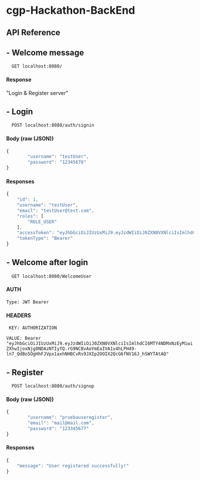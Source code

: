 # cgp-Hackathon-BackEnd


## API Reference

## - Welcome message

```http
  GET localhost:8080/

```
#### Response
"Login & Register server"

## - Login

```http
  POST localhost:8080/auth/signin

```

#### Body (raw (JSON))
```javascript
{
        "username": "testUser",
        "password": "12345678"
}
```
#### Responses

```javascript
{
    "id": 1,
    "username": "testUser",
    "email": "testUser@test.com",
    "roles": [
        "ROLE_USER"
    ],
    "accessToken": "eyJhbGciOiJIUzUxMiJ9.eyJzdWIiOiJ0ZXN0VXNlciIsImlhdCI6MTY4NDMxNzEyMiwiZXhwIjoxNjg0NDAzNTIyfQ.rG9NCBvAoYmEaIVA1v4hLPH49-ln7_QdBo5OgHhFJVpx1axhNHBCvRs9JXIp2OOIX2QcG6fNV16J_hSWYTAtAQ",
    "tokenType": "Bearer"
}
```
## - Welcome after login

```http
  GET localhost:8080/WelcomeUser

```

#### AUTH
``
Type: JWT Bearer
``
#### HEADERS
`` 
KEY: AUTHORIZATION
``

``
VALUE: Bearer "eyJhbGciOiJIUzUxMiJ9.eyJzdWIiOiJ0ZXN0VXNlciIsImlhdCI6MTY4NDMxNzEyMiwiZXhwIjoxNjg0NDAzNTIyfQ.rG9NCBvAoYmEaIVA1v4hLPH49-ln7_QdBo5OgHhFJVpx1axhNHBCvRs9JXIp2OOIX2QcG6fNV16J_hSWYTAtAQ"
``

## - Register

```http
  POST localhost:8080/auth/signup

```

#### Body (raw (JSON))
```javascript
{
        "username": "pruebauseregister",
        "email": "mail@mail.com",
        "password": "123345677"
}
```
#### Responses

```javascript
{
    "message": "User registered successfully!"
}
```

